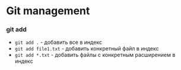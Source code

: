 # Git management

### git add
* `git add .` - добавить все в индекс
* `git add file1.txt` - добавить конкретный файл в индекс
* `git add *.txt` - добавить файлы с конкретным расширением в индекс